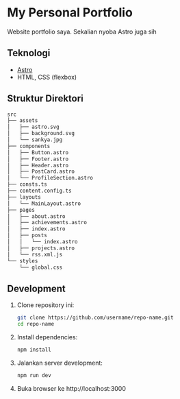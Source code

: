 # My Personal Portfolio

Website portfolio saya. Sekalian nyoba Astro juga sih


## Teknologi

- [Astro](https://astro.build/)
- HTML, CSS (flexbox)

## Struktur Direktori
```bash
src
├── assets
│   ├── astro.svg
│   ├── background.svg
│   └── sankya.jpg
├── components
│   ├── Button.astro
│   ├── Footer.astro
│   ├── Header.astro
│   ├── PostCard.astro
│   └── ProfileSection.astro
├── consts.ts
├── content.config.ts
├── layouts
│   └── MainLayout.astro
├── pages
│   ├── about.astro
│   ├── achievements.astro
│   ├── index.astro
│   ├── posts
│   │   └── index.astro
│   ├── projects.astro
│   └── rss.xml.js
└── styles
    └── global.css
```

## Development

1. Clone repository ini:

   ```bash
   git clone https://github.com/username/repo-name.git
   cd repo-name
   ```

2. Install dependencies:
   ```bash
   npm install
   ```
3. Jalankan server development:
   ```bash
   npm run dev
   ```
4. Buka browser ke http://localhost:3000